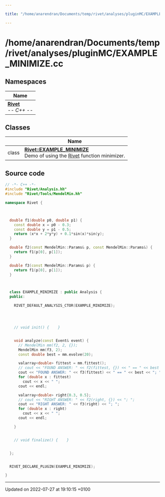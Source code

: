 ```yaml
---

title: "/home/anarendran/Documents/temp/rivet/analyses/pluginMC/EXAMPLE_MINIMIZE.cc"

---
```


# /home/anarendran/Documents/temp/rivet/analyses/pluginMC/EXAMPLE_MINIMIZE.cc



## Namespaces

| Name           |
| -------------- |
| **[Rivet](http://example.org/namespaces/namespacerivet/)** <br>-*- C++ -*-  |

## Classes

|                | Name           |
| -------------- | -------------- |
| class | **[Rivet::EXAMPLE_MINIMIZE](http://example.org/classes/classrivet_1_1example__minimize/)** <br>Demo of using the <a href="http://example.org/namespaces/namespacerivet/">Rivet</a> function minimizer.  |




## Source code

```cpp
// -*- C++ -*-
#include "Rivet/Analysis.hh"
#include "Rivet/Tools/MendelMin.hh"

namespace Rivet {



  double f1(double p0, double p1) {
    const double x = p0 - 0.3;
    const double y = p1 - 0.5;
    return (x*x + 2*y*y) + 0.1*sin(x)*sin(y);
  }

  double f2(const MendelMin::Params& p, const MendelMin::Params&) {
    return f1(p[0], p[1]);
  }

  double f3(const MendelMin::Params& p) {
    return f1(p[0], p[1]);
  }



  class EXAMPLE_MINIMIZE : public Analysis {
  public:

    RIVET_DEFAULT_ANALYSIS_CTOR(EXAMPLE_MINIMIZE);




    // void init() {    }


    void analyze(const Event& event) {
      // MendelMin mm(f2, 2, {});
      MendelMin mm(f3, 2);
      const double best = mm.evolve(20);

      valarray<double> fittest = mm.fittest();
      // cout << "FOUND ANSWER: " << f2(fittest, {}) << " == " << best << "; ";
      cout << "FOUND ANSWER: " << f3(fittest) << " == " << best << "; ";
      for (double x : fittest)
        cout << x << " ";
      cout << endl;

      valarray<double> right{0.3, 0.5};
      // cout << "RIGHT ANSWER: " << f2(right, {}) << "; ";
      cout << "RIGHT ANSWER: " << f3(right) << "; ";
      for (double x : right)
        cout << x << " ";
      cout << endl;

    }


    // void finalize() {    }


  };


  RIVET_DECLARE_PLUGIN(EXAMPLE_MINIMIZE);

}
```


-------------------------------

Updated on 2022-07-27 at 19:10:15 +0100
